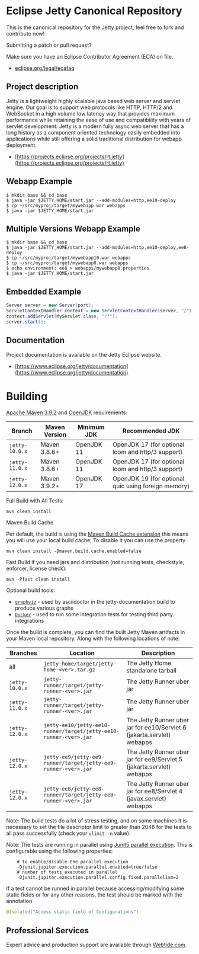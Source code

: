 Eclipse Jetty Canonical Repository
==================================

This is the canonical repository for the Jetty project, feel free to fork and contribute now!

Submitting a patch or pull request?

Make sure you have an Eclipse Contributor Agreement (ECA) on file.

- [eclipse.org/legal/ecafaq](https://www.eclipse.org/legal/ecafaq.php)

Project description
-------------------

Jetty is a lightweight highly scalable java based web server and servlet engine.
Our goal is to support web protocols like HTTP, HTTP/2 and WebSocket in a high volume low latency way that provides maximum performance while retaining the ease of use and compatibility with years of servlet development.
Jetty is a modern fully async web server that has a long history as a component oriented technology easily embedded into applications while still offering a solid traditional distribution for webapp deployment.

- [https://projects.eclipse.org/projects/rt.jetty](https://projects.eclipse.org/projects/rt.jetty)

Webapp Example
--------------
```shell
$ mkdir base && cd base
$ java -jar $JETTY_HOME/start.jar --add-modules=http,ee10-deploy
$ cp ~/src/myproj/target/mywebapp.war webapps
$ java -jar $JETTY_HOME/start.jar 
```

Multiple Versions Webapp Example
--------------------------------
```shell
$ mkdir base && cd base
$ java -jar $JETTY_HOME/start.jar --add-modules=http,ee10-deploy,ee8-deploy
$ cp ~/src/myproj/target/mywebapp10.war webapps
$ cp ~/src/myproj/target/mywebapp8.war webapps
$ echo environment: ee8 > webapps/mywebapp8.properties
$ java -jar $JETTY_HOME/start.jar 
```

Embedded Example
----------------
```java
Server server = new Server(port);
ServletContextHandler context = new ServletContextHandler(server, "/");
context.addServlet(MyServlet.class, "/*");
server.start();
```

Documentation
-------------

Project documentation is available on the Jetty Eclipse website.

- [https://www.eclipse.org/jetty/documentation](https://www.eclipse.org/jetty/documentation)

Building
========

[Apache Maven 3.9.2](https://maven.apache.org/) and [OpenJDK](https://adoptium.net/) requirements:

Branch         | Maven Version | Minimum JDK | Recommended JDK
---------------|---------------|-------------| ---------------
`jetty-10.0.x` | Maven 3.8.6+  | OpenJDK 11  | OpenJDK 17 (for optional loom and http/3 support)
`jetty-11.0.x` | Maven 3.8.6+  | OpenJDK 11  | OpenJDK 17 (for optional loom and http/3 support)
`jetty-12.0.x` | Maven 3.9.2+  | OpenJDK 17  | OpenJDK 19 (for optional quic using foreign memory)

Full Build with All Tests:

``` shell
mvn clean install
```

Maven Build Cache

Per default, the build is using the [Maven Build Cache extension](https://maven.apache.org/extensions/maven-build-cache-extension/)
this means you will use your local build cache, To disable it you can use the property
```shell
mvn clean install -Dmaven.build.cache.enabled=false
```

Fast Build if you need jars and distribution (not running tests, checkstyle, enforcer, license check):

``` shell
mvn -Pfast clean install
```
Optional build tools: 

* [`graphviz`](https://graphviz.org/) - used by asciidoctor in the jetty-documentation build to produce various graphs
* [`Docker`](https://www.docker.com/) - used to run some integration tests for testing third party integrations

Once the build is complete, you can find the built Jetty Maven artifacts in your Maven local repository.
Along with the following locations of note:

Branches       | Location                                                          | Description
---------------|-------------------------------------------------------------------|---------
all            | `jetty-home/target/jetty-home-<ver>.tar.gz`                       | The Jetty Home standalone tarball
`jetty-10.0.x` | `jetty-runner/target/jetty-runner-<ver>.jar`                      | The Jetty Runner uber jar
`jetty-11.0.x` | `jetty-runner/target/jetty-runner-<ver>.jar`                      | The Jetty Runner uber jar
`jetty-12.0.x` | `jetty-ee10/jetty-ee10-runner/target/jetty-ee10-runner-<ver>.jar` | The Jetty Runner uber jar for ee10/Servlet 6 (jakarta.servlet) webapps
`jetty-12.0.x` | `jetty-ee9/jetty-ee9-runner/target/jetty-ee9-runner-<ver>.jar`    | The Jetty Runner uber jar for ee9/Servlet 5 (jakarta.servlet) webapps
`jetty-12.0.x` | `jetty-ee8/jetty-ee8-runner/target/jetty-ee8-runner-<ver>.jar`    | The Jetty Runner uber jar for ee8/Servlet 4 (javax.servlet) webapps

Note: The build tests do a lot of stress testing, and on some machines it is necessary to set the 
file descriptor limit to greater than 2048 for the tests to all pass successfully (check your `ulimit -n` value).

Note: The tests are running in parallel using [Junit5 parallel execution](https://junit.org/junit5/docs/current/user-guide/#writing-tests-parallel-execution).
This is configurable using the following properties:
```
    # to enable/disable the parallel execution
    -Djunit.jupiter.execution.parallel.enabled=true/false
    # number of tests executed in parallel
    -Djunit.jupiter.execution.parallel.config.fixed.parallelism=2
```
If a test cannot be runned in parallel because accessing/modifying some static fields or for any other reasons, the test should be marked with the annotation
```java
@Isolated("Access static field of Configurations")
```


Professional Services
---------------------

Expert advice and production support are available through [Webtide.com](https://webtide.com).

